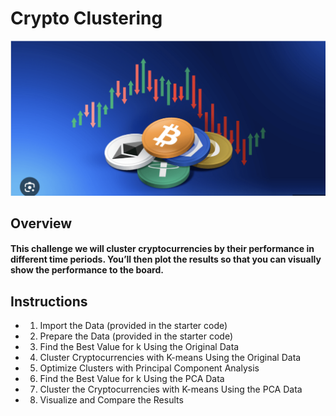# Crypto Clustering

![Crypto_Picture](Images/crypto_picture.png)

## Overview
#### This challenge we will cluster cryptocurrencies by their performance in different time periods. You’ll then plot the results so that you can visually show the performance to the board.

## Instructions
* 1. Import the Data (provided in the starter code)
* 2. Prepare the Data (provided in the starter code)
* 3. Find the Best Value for k Using the Original Data
* 4. Cluster Cryptocurrencies with K-means Using the Original Data
* 5. Optimize Clusters with Principal Component Analysis
* 6. Find the Best Value for k Using the PCA Data
* 7. Cluster the Cryptocurrencies with K-means Using the PCA Data
* 8. Visualize and Compare the Results
